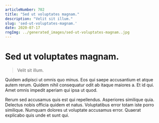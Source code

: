 ```yaml
---
articleNumber: 702
title: "Sed ut voluptates magnam."
description: "Velit sit illum."
slug: 'sed-ut-voluptates-magnam.'
date: 2020-07-17
rngImg: ../generated_images/sed-ut-voluptates-magnam..jpg
---
```


# Sed ut voluptates magnam.

> Velit sit illum.

Quidem adipisci ut omnis quo minus. Eos qui saepe accusantium et atque autem rerum. Quidem nihil consequatur odit ab itaque maiores a. Et id qui. Amet omnis impedit aperiam qui ipsa ut quod.
 Rerum sed accusamus quis est qui repellendus. Asperiores similique quia. Delectus nobis officia quidem et natus. Voluptatibus error totam iste porro similique. Numquam dolores ut voluptate accusamus error. Quaerat explicabo quis unde et sunt qui.
